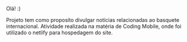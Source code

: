 Olá! :)

Projeto tem como proposito divulgar notícias relacionadas ao basquete internacional.
Atividade realizada na matéria de Coding Mobile, onde foi utilizado o netlify para hospedagem do site.